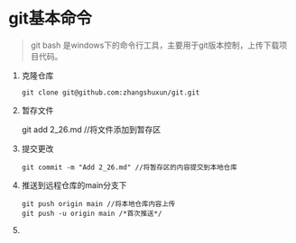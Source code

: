 # git基本命令

> git bash 是windows下的命令行工具，主要用于git版本控制，上传下载项目代码。

1. 克隆仓库

   ```
   git clone git@github.com:zhangshuxun/git.git
   ```

2. 暂存文件

   	git add 2_26.md //将文件添加到暂存区

3. 提交更改

   ```
   git commit -m "Add 2_26.md" //将暂存区的内容提交到本地仓库
   ```

4. 推送到远程仓库的main分支下

   ```
   git push origin main //将本地仓库内容上传
   git push -u origin main /*首次推送*/ 
   ```

5. 
